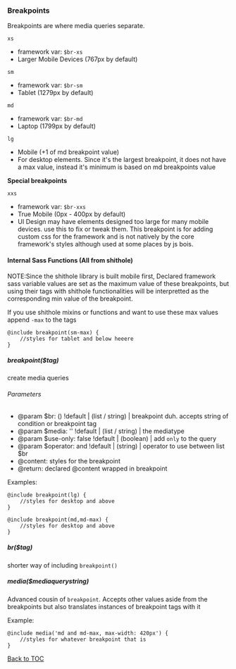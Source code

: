### Breakpoints

Breakpoints are where media queries separate.


`xs`
*	framework var: `$br-xs`
*	Larger Mobile Devices (767px by default)

`sm`
*	framework var: `$br-sm`
*	Tablet (1279px  by default)

`md`
*	framework var: `$br-md`
*	Laptop (1799px by default)

`lg`

*	Mobile (+1 of md breakpoint value)
*	For desktop elements. Since it's the largest breakpoint, it does not have a max value, instead it's minimum is based on md breakpoints value

**Special breakpoints**

`xxs`

*	framework var: `$br-xxs`
*	True Mobile (0px - 400px by default)
*	UI Design may have elements designed too large for many mobile devices. use this to fix or tweak them. This breakpoint is for adding custom css for the framework and is not natively by the core framework's styles although used at some places by js bois.


#### Internal Sass Functions (All from shithole)

NOTE:Since the shithole library is built mobile first, Declared framework sass variable values are set as the maximum value of these breakpoints, but using their tags with shithole functionalities will be interpretted as the corresponding min value of the breakpoint.

If you use shithole mixins or functions and want to use these max values append `-max` to the tags
```
@include breakpoint(sm-max) {
	//styles for tablet and below heeere
}
```

##### breakpoint($tag)

create media queries

###### Parameters
*	@param $br: () !default | (list / string) | breakpoint duh.  accepts string of condition or breakpoint tag
*	@param $media: '' !default | (list / string) | the mediatype 
*	@param $use-only: false !default | (boolean) | add `only` to the query
*	@param $operator: and !default | (string) | operator to use between list $br
*	@content: styles for the breakpoint
*	@return: declared @content wrapped in breakpoint

Examples:

```
@include breakpoint(lg) {
	//styles for desktop and above
}
```


```
@include breakpoint(md,md-max) {
	//styles for desktop and above
}
```



##### br($tag)
shorter way of including `breakpoint()`

##### media($mediaquerystring)
Advanced cousin of `breakpoint`. Accepts other values aside from the breakpoints but also translates instances of breakpoint tags with it

Example:

```
@include media('md and md-max, max-width: 420px') {
	//styles for whatever breakpoint that is
}
```

[Back to TOC](../../../readme.md)